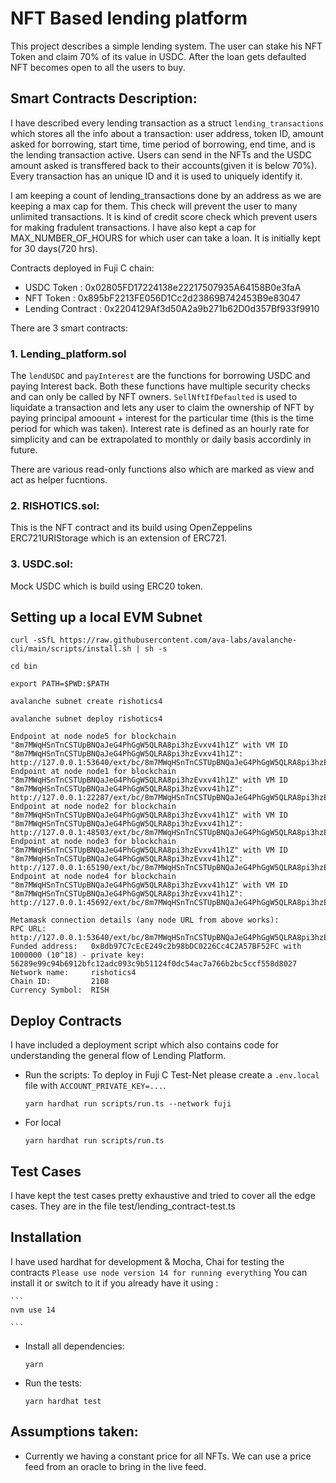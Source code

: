 # NFT Based lending platform

This project describes a simple lending system. The user can stake his NFT Token and claim 70% of its value in USDC. After the loan gets defaulted NFT becomes open to all the users to buy.

## Smart Contracts Description:

I have described every lending transaction as a struct `lending_transactions` which stores all the info about a transaction: user address, token ID, amount asked for borrowing, start time, time period of borrowing, end time, and is the lending transaction active. Users can  send in the NFTs and the USDC amount asked is transffered back to their accounts(given it is below 70%). Every transaction has an unique ID and it is used to uniquely identify it.

I am keeping a count of lending_transactions done by an address as we are keeping a max cap for them. This check will prevent the user to many unlimited transactions. It is kind of credit score check which prevent users for making fradulent transactions. I have also kept a cap for MAX_NUMBER_OF_HOURS for which user can take a loan. It is initially kept for 30 days(720 hrs).

Contracts deployed in Fuji C chain:
- USDC Token : 0x02805FD17224138e22217507935A64158B0e3faA
- NFT Token : 0x895bF2213FE056D1Cc2d23869B742453B9e83047
- Lending Contract : 0x2204129Af3d50A2a9b271b62D0d357Bf933f9910

There are 3 smart contracts:
### 1. Lending_platform.sol
The `lendUSDC` and `payInterest` are the functions for borrowing USDC and paying Interest back. Both these functions have multiple security checks and can only be called by NFT owners. `SellNftIfDefaulted` is used to liquidate a transaction and lets any user to claim the ownership of NFT by paying principal amoount + interest for the particular time (this is the time period for which was taken). Interest rate is defined as an hourly rate for simplicity and can be extrapolated to monthly or daily basis accordinly in future.

There are various read-only functions also which are marked as view and act as helper fucntions.

### 2. RISHOTICS.sol:

This is the NFT contract and its build using OpenZeppelins ERC721URIStorage which is an extension of ERC721. 

### 3. USDC.sol:

Mock USDC which is build using ERC20 token.


## Setting up a local EVM Subnet

```
curl -sSfL https://raw.githubusercontent.com/ava-labs/avalanche-cli/main/scripts/install.sh | sh -s

cd bin 

export PATH=$PWD:$PATH

avalanche subnet create rishotics4

avalanche subnet deploy rishotics4
```



```Network ready to use. Local network node endpoints:
Endpoint at node node5 for blockchain "8m7MWqHSnTnCSTUpBNQaJeG4PhGgW5QLRA8pi3hzEvxv41h1Z" with VM ID "8m7MWqHSnTnCSTUpBNQaJeG4PhGgW5QLRA8pi3hzEvxv41h1Z": http://127.0.0.1:53640/ext/bc/8m7MWqHSnTnCSTUpBNQaJeG4PhGgW5QLRA8pi3hzEvxv41h1Z/rpc
Endpoint at node node1 for blockchain "8m7MWqHSnTnCSTUpBNQaJeG4PhGgW5QLRA8pi3hzEvxv41h1Z" with VM ID "8m7MWqHSnTnCSTUpBNQaJeG4PhGgW5QLRA8pi3hzEvxv41h1Z": http://127.0.0.1:22287/ext/bc/8m7MWqHSnTnCSTUpBNQaJeG4PhGgW5QLRA8pi3hzEvxv41h1Z/rpc
Endpoint at node node2 for blockchain "8m7MWqHSnTnCSTUpBNQaJeG4PhGgW5QLRA8pi3hzEvxv41h1Z" with VM ID "8m7MWqHSnTnCSTUpBNQaJeG4PhGgW5QLRA8pi3hzEvxv41h1Z": http://127.0.0.1:48503/ext/bc/8m7MWqHSnTnCSTUpBNQaJeG4PhGgW5QLRA8pi3hzEvxv41h1Z/rpc
Endpoint at node node3 for blockchain "8m7MWqHSnTnCSTUpBNQaJeG4PhGgW5QLRA8pi3hzEvxv41h1Z" with VM ID "8m7MWqHSnTnCSTUpBNQaJeG4PhGgW5QLRA8pi3hzEvxv41h1Z": http://127.0.0.1:65190/ext/bc/8m7MWqHSnTnCSTUpBNQaJeG4PhGgW5QLRA8pi3hzEvxv41h1Z/rpc
Endpoint at node node4 for blockchain "8m7MWqHSnTnCSTUpBNQaJeG4PhGgW5QLRA8pi3hzEvxv41h1Z" with VM ID "8m7MWqHSnTnCSTUpBNQaJeG4PhGgW5QLRA8pi3hzEvxv41h1Z": http://127.0.0.1:45692/ext/bc/8m7MWqHSnTnCSTUpBNQaJeG4PhGgW5QLRA8pi3hzEvxv41h1Z/rpc

Metamask connection details (any node URL from above works):
RPC URL:          http://127.0.0.1:53640/ext/bc/8m7MWqHSnTnCSTUpBNQaJeG4PhGgW5QLRA8pi3hzEvxv41h1Z/rpc
Funded address:   0x8db97C7cEcE249c2b98bDC0226Cc4C2A57BF52FC with 1000000 (10^18) - private key: 56289e99c94b6912bfc12adc093c9b51124f0dc54ac7a766b2bc5ccf558d8027
Network name:     rishotics4
Chain ID:         2108
Currency Symbol:  RISH
```



## Deploy Contracts

I have included a deployment script which also contains code for understanding the general flow of Lending Platform.


- Run the scripts: To deploy in Fuji C Test-Net please create a `.env.local` file with `ACCOUNT_PRIVATE_KEY=...`. 
    ```
    yarn hardhat run scripts/run.ts --network fuji
    ``` 

- For local

    ```
    yarn hardhat run scripts/run.ts
    ```

## Test Cases

I have kept the test cases pretty exhaustive and tried to cover all the edge cases. They are in the file test/lending_contract-test.ts

## Installation
I have used hardhat for development & Mocha, Chai for testing the contracts
`Please use node version 14 for running everything` You can install it or switch to it if you already have it using :

    ```
    nvm use 14

    ```

-   Install all dependencies:

    ```
    yarn 
    ```

- Run the tests:

    ```
    yarn hardhat test
    ``` 




## Assumptions taken:

- Currently we having a constant price for all NFTs. We can use a price feed from an oracle to bring in the live feed.

